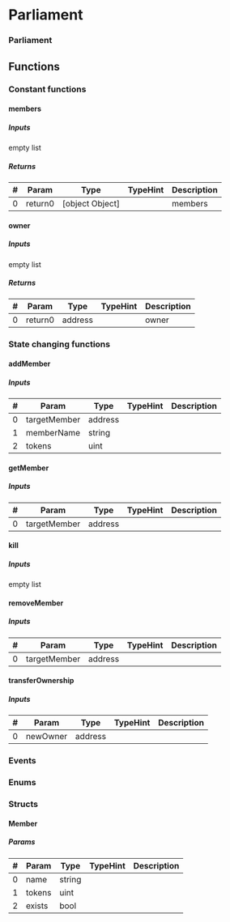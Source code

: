 












# Parliament

### Parliament



## Functions



### Constant functions

#### members




##### Inputs

empty list


##### Returns

|#  |Param|Type|TypeHint|Description|
|---|-----|----|--------|-----------|
|0|return0|[object Object]||members|


#### owner




##### Inputs

empty list


##### Returns

|#  |Param|Type|TypeHint|Description|
|---|-----|----|--------|-----------|
|0|return0|address||owner|






### State changing functions

#### addMember




##### Inputs

|#  |Param|Type|TypeHint|Description|
|---|-----|----|--------|-----------|
|0|targetMember|address|||
|1|memberName|string|||
|2|tokens|uint|||


#### getMember




##### Inputs

|#  |Param|Type|TypeHint|Description|
|---|-----|----|--------|-----------|
|0|targetMember|address|||


#### kill




##### Inputs

empty list


#### removeMember




##### Inputs

|#  |Param|Type|TypeHint|Description|
|---|-----|----|--------|-----------|
|0|targetMember|address|||


#### transferOwnership




##### Inputs

|#  |Param|Type|TypeHint|Description|
|---|-----|----|--------|-----------|
|0|newOwner|address|||






### Events




### Enums




### Structs

#### Member




##### Params

|#  |Param|Type|TypeHint|Description|
|---|-----|----|--------|-----------|
|0|name|string|||
|1|tokens|uint|||
|2|exists|bool|||




